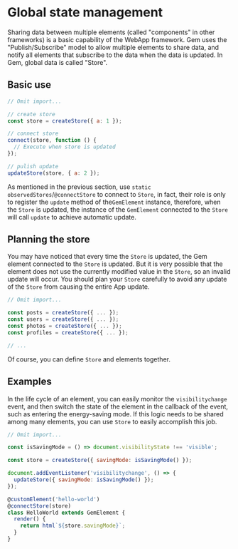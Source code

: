 # Global state management

Sharing data between multiple elements (called "components" in other frameworks) is a basic capability of the WebApp framework. Gem uses the "Publish/Subscribe" model to allow multiple elements to share data, and notify all elements that subscribe to the data when the data is updated. In Gem, global data is called "Store".

## Basic use

```js
// Omit import...

// create store
const store = createStore({ a: 1 });

// connect store
connect(store, function () {
  // Execute when store is updated
});

// pulish update
updateStore(store, { a: 2 });
```

As mentioned in the previous section, use `static observedStores`/`@connectStore` to connect to `Store`, in fact, their role is only to register the `update` method of the`GemElement` instance, therefore, when the `Store` is updated, the instance of the `GemElement` connected to the `Store` will call `update` to achieve automatic update.

## Planning the store

You may have noticed that every time the `Store` is updated, the Gem element connected to the `Store` is updated. But it is very possible that the element does not use the currently modified value in the `Store`, so an invalid update will occur. You should plan your `Store` carefully to avoid any update of the `Store` from causing the entire App update.

```js
// Omit import...

const posts = createStore({ ... });
const users = createStore({ ... });
const photos = createStore({ ... });
const profiles = createStore({ ... });

// ...
```

Of course, you can define `Store` and elements together.

## Examples

In the life cycle of an element, you can easily monitor the `visibilitychange` event, and then switch the state of the element in the callback of the event, such as entering the energy-saving mode.
If this logic needs to be shared among many elements, you can use `Store` to easily accomplish this job.

```js
// Omit import...

const isSavingMode = () => document.visibilityState !== 'visible';

const store = createStore({ savingMode: isSavingMode() });

document.addEventListener('visibilitychange', () => {
  updateStore({ savingMode: isSavingMode() });
});

@customElement('hello-world')
@connectStore(store)
class HelloWorld extends GemElement {
  render() {
    return html`${store.savingMode}`;
  }
}
```
